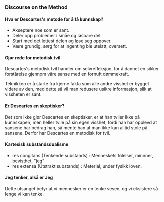 ### Discourse on the Method

#### Hva er Descartes's metode for å få kunnskap?
- Akseptere noe som er sant.
- Deler opp problemer i småe og løsbare del.
- Start med det lettest delen og løse seg oppover.
- Være grundig, sørg for at ingenting ble utelatt, oversett.

#### Gjør rede for metodisk tvil
Descartes's metodisk tvil handler om selvrefleksjon,
for å dannet en sikker forstårelse gjennom våre sanse med en fornuft dømmekraft.

Teknikken er å starte fra kjerne fakta som alle andre visshet er bygget videre av den,
med dette så vil man redusere usikre informasjon, slik at vissheten er sant.

#### Er Descartes en skeptisker?
Det som ikke gjør Descartes en skeptisker, er at han tviler ikke på kunnskapen, men heller tvile på sin egen visshet,
fordi han har opplevd at sansene har bedrag han, så mente han at man ikke kan alltid stole på sansene. Derfor har Descartes
en metodisk for tvil.

#### Kartesisk substandsdualisme
- res congitans (Tenkende substands) : Menneskets følelser, minnner, bevisthet, "jeg"
- res extensa (Utstrakt substands) :  Meterial, under fysikk loven.

#### Jeg tenker, alså er Jeg
Dette utsanget betyr at vi mennesker er en tenke vesen, og vi eksistere så lenge vi kan tenke.


